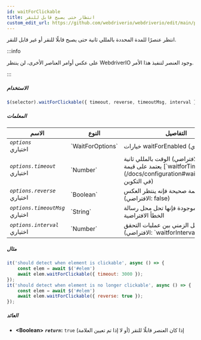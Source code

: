 ```yaml
---
id: waitForClickable
title: انتظار حتى يصبح قابل للنقر
custom_edit_url: https://github.com/webdriverio/webdriverio/edit/main/packages/webdriverio/src/commands/element/waitForClickable.ts
---
```


انتظر عنصرًا للمدة المحددة بالمللي ثانية حتى يصبح قابلًا للنقر أو غير قابل للنقر.

:::info

على عكس أوامر العناصر الأخرى، لن ينتظر WebdriverIO وجود العنصر لتنفيذ
هذا الأمر.

:::

##### الاستخدام

```js
$(selector).waitForClickable({ timeout, reverse, timeoutMsg, interval })
```

##### المعلمات

<table>
  <thead>
    <tr>
      <th>الاسم</th><th>النوع</th><th>التفاصيل</th>
    </tr>
  </thead>
  <tbody>
    <tr>
      <td><code><var>options</var></code><br /><span className="label labelWarning">اختياري</span></td>
      <td>`WaitForOptions`</td>
      <td>خيارات waitForEnabled (اختياري)</td>
    </tr>
    <tr>
      <td><code><var>options.timeout</var></code><br /><span className="label labelWarning">اختياري</span></td>
      <td>`Number`</td>
      <td>الوقت بالمللي ثانية (الإعداد الافتراضي يعتمد على قيمة [`waitforTimeout`](/docs/configuration#waitfortimeout) في التكوين)</td>
    </tr>
    <tr>
      <td><code><var>options.reverse</var></code><br /><span className="label labelWarning">اختياري</span></td>
      <td>`Boolean`</td>
      <td>إذا كانت القيمة صحيحة فإنه ينتظر العكس (الافتراضي: false)</td>
    </tr>
    <tr>
      <td><code><var>options.timeoutMsg</var></code><br /><span className="label labelWarning">اختياري</span></td>
      <td>`String`</td>
      <td>إذا كانت موجودة فإنها تحل محل رسالة الخطأ الافتراضية</td>
    </tr>
    <tr>
      <td><code><var>options.interval</var></code><br /><span className="label labelWarning">اختياري</span></td>
      <td>`Number`</td>
      <td>الفاصل الزمني بين عمليات التحقق (الافتراضي: `waitforInterval`)</td>
    </tr>
  </tbody>
</table>

##### مثال

```js title="waitForClickable.js"
it('should detect when element is clickable', async () => {
    const elem = await $('#elem')
    await elem.waitForClickable({ timeout: 3000 });
});
it('should detect when element is no longer clickable', async () => {
    const elem = await $('#elem')
    await elem.waitForClickable({ reverse: true });
});
```

##### العائد

- **&lt;Boolean&gt;**
            **<code><var>return</var></code>:**  `true` إذا كان العنصر قابلًا للنقر (أو لا إذا تم تعيين العلامة)